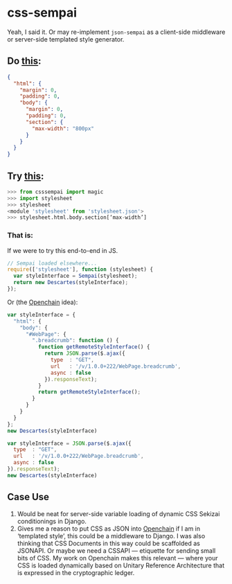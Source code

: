 # css-sempai

Yeah, I said it. Or may re-implement `json-sempai` as a client-side middleware or server-side templated style generator.

## Do [this][0]:

```json
{
  "html": {
    "margin": 0,
    "padding": 0,
    "body": {
      "margin": 0,
      "padding": 0,
      "section": {
        "max-width": "800px"
      }
    }
  }
}
```

## Try [this][1]:

```python
>>> from csssempai import magic
>>> import stylesheet
>>> stylesheet
<module 'stylesheet' from 'stylesheet.json'>
>>> stylesheet.html.body.section[‘max-width’]
```

### That is:

If we were to try this end-to-end in JS.

```javascript
// Sempai loaded elsewhere...
require(['stylesheet'], function (stylesheet) {
  var styleInterface = Sempai(stylesheet);
  return new Descartes(styleInterface);
});
```

Or (the [Openchain][3] idea):

```javascript
var styleInterface = {
  "html": {
    "body": {
      "#WebPage": {
        ".breadcrumb": function () {
          function getRemoteStyleInterface() {
            return JSON.parse($.ajax({
              type  : "GET",
              url   : '/v/1.0.0+222/WebPage.breadcrumb',
              async : false
            }).responseText);
          }
          return getRemoteStyleInterface();
        }
      }
    }
  }
};
new Descartes(styleInterface)
```

```javascript
var styleInterface = JSON.parse($.ajax({
  type  : "GET",
  url   : '/v/1.0.0+222/WebPage.breadcrumb',
  async : false
}).responseText);
new Descartes(styleInterface)
```

## Case Use

1. Would be neat for server-side variable loading of dynamic CSS Sekizai conditionings in Django.
2. Gives me a reason to put CSS as JSON into [Openchain][3] if I am in ‘templated style’, this could be a middleware to Django. 
   I was also thinking that CSS Documents in this way could be scaffolded as JSONAPI. Or maybe we need a CSSAPI — etiquette for sending small bits of CSS. My work on Openchain makes this relevant — where your CSS is loaded dynamically based on Unitary Reference Architecture that is expressed in the cryptographic ledger.

[0]: https://descartes.io/
[1]: https://github.com/kragniz/json-sempai/
[3]: https://docs.openchain.org/en/latest/api/ledger.html#id3
